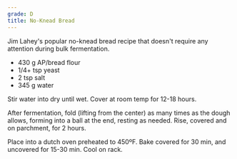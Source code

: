 ```yaml
---
grade: D
title: No-Knead Bread
---
```

<!-- stub -->
Jim Lahey's popular no-knead bread recipe that doesn't require any attention 
during bulk fermentation. 
<!-- endstub -->

- 430 g AP/bread flour
- 1/4+ tsp yeast
- 2 tsp salt
- 345 g water

Stir water into dry until wet. Cover at room temp for 12-18 hours.

After fermentation, fold (lifting from the center) as many times as the dough 
allows, forming into a ball at the end, resting as needed.  Rise, covered and 
on parchment, for 2 hours. 

Place into a dutch oven preheated to 450ºF. Bake 
covered for 30 min, and uncovered for 15-30 min. Cool on rack.